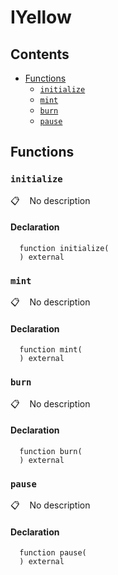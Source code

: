 # IYellow



## Contents
<!-- START doctoc generated TOC please keep comment here to allow auto update -->
<!-- DON'T EDIT THIS SECTION, INSTEAD RE-RUN doctoc TO UPDATE -->

- [Functions](#functions)
  - [`initialize`](#initialize)
  - [`mint`](#mint)
  - [`burn`](#burn)
  - [`pause`](#pause)

<!-- END doctoc generated TOC please keep comment here to allow auto update -->

## Functions

### `initialize`

📋   &nbsp;&nbsp;
No description

#### Declaration

```solidity
  function initialize(
  ) external
```

### `mint`

📋   &nbsp;&nbsp;
No description

#### Declaration

```solidity
  function mint(
  ) external
```

### `burn`

📋   &nbsp;&nbsp;
No description

#### Declaration

```solidity
  function burn(
  ) external
```

### `pause`

📋   &nbsp;&nbsp;
No description

#### Declaration

```solidity
  function pause(
  ) external
```
